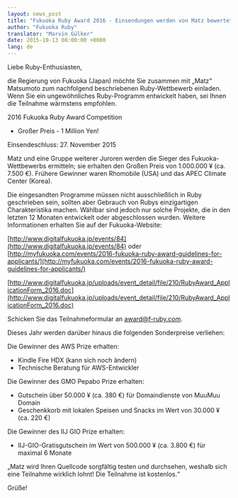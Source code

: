 ```yaml
---
layout: news_post
title: "Fukuoka Ruby Award 2016 - Einsendungen werden von Matz bewertet"
author: "Fukuoka Ruby"
translator: "Marvin Gülker"
date: 2015-10-13 08:00:00 +0000
lang: de
---
```


Liebe Ruby-Enthusiasten,

die Regierung von Fukuoka (Japan) möchte Sie zusammen mit „Matz“
Matsumoto zum nachfolgend beschriebenen Ruby-Wettbewerb einladen. Wenn
Sie ein ungewöhnliches Ruby-Programm entwickelt haben, sei Ihnen die
Teilnahme wärmstens empfohlen.

2016 Fukuoka Ruby Award Competition
 - Großer Preis - 1 Million Yen!

Einsendeschluss: 27. November 2015

Matz und eine Gruppe weiterer Juroren werden die Sieger des
Fukuoka-Wettbewerbs ermitteln; sie erhalten den Großen Preis von
1.000.000 ¥ (ca. 7.500 €). Frühere Gewinner waren Rhomobile (USA) und
das APEC Climate Center (Korea).


Die eingesandten Programme müssen nicht ausschließlich in Ruby
geschrieben sein, sollten aber Gebrauch von Rubys einzigartigen
Charakteristika machen. Wählbar sind jedoch nur solche Projekte, die
in den letzten 12 Monaten entwickelt oder abgeschlossen
wurden. Weitere Informationen erhalten Sie auf der Fukuoka-Website:

[http://www.digitalfukuoka.jp/events/84](http://www.digitalfukuoka.jp/events/84)
oder
[http://myfukuoka.com/events/2016-fukuoka-ruby-award-guidelines-for-applicants/](http://myfukuoka.com/events/2016-fukuoka-ruby-award-guidelines-for-applicants/)

[http://www.digitalfukuoka.jp/uploads/event_detail/file/210/RubyAward_ApplicationForm_2016.doc](http://www.digitalfukuoka.jp/uploads/event_detail/file/210/RubyAward_ApplicationForm_2016.doc)

Schicken Sie das Teilnahmeformular an award@f-ruby.com.

Dieses Jahr werden darüber hinaus die folgenden Sonderpreise
verliehen:

Die Gewinner des AWS Prize erhalten:

* Kindle Fire HDX (kann sich noch ändern)
* Technische Beratung für AWS-Entwickler

Die Gewinner des GMO Pepabo Prize erhalten:

* Gutschein über 50.000 ¥ (ca. 380 €) für Domaindienste von MuuMuu Domain
* Geschenkkorb mit lokalen Speisen und Snacks im Wert von 30.000 ¥ (ca. 220 €)

Die Gewinner des IIJ GIO Prize erhalten:

* IIJ-GIO-Gratisgutschein im Wert von 500.000 ¥ (ca. 3.800 €) für maximal 6 Monate

„Matz wird Ihren Quellcode sorgfältig testen und durchsehen, weshalb
sich eine Teilnahme wirklich lohnt! Die Teilnahme ist kostenlos.“

Grüße!
